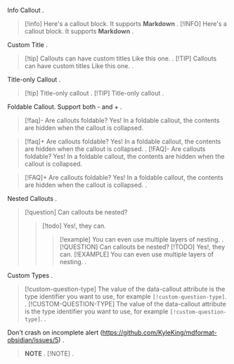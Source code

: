 Info Callout
.
> [!info]
> Here's a callout block.
> It supports **Markdown**
.
> [!INFO]
> Here's a callout block.
> It supports **Markdown**
.

Custom Title
.
> [!tip] Callouts can have custom titles
> Like this one.
.
> [!TIP] Callouts can have custom titles
> Like this one.
.

Title-only Callout
.
> [!tip] Title-only callout
.
> [!TIP] Title-only callout
.

Foldable Callout. Support both - and +
.
> [!faq]- Are callouts foldable?
> Yes! In a foldable callout, the contents are hidden when the callout is collapsed.

> [!faq]+ Are callouts foldable?
> Yes! In a foldable callout, the contents are hidden when the callout is collapsed.
.
> [!FAQ]- Are callouts foldable?
> Yes! In a foldable callout, the contents are hidden when the callout is collapsed.

> [!FAQ]+ Are callouts foldable?
> Yes! In a foldable callout, the contents are hidden when the callout is collapsed.
.

Nested Callouts
.
> [!question] Can callouts be nested?
> > [!todo] Yes!, they can.
> > > [!example]  You can even use multiple layers of nesting.
.
> [!QUESTION] Can callouts be nested?
> > [!TODO] Yes!, they can.
> > > [!EXAMPLE]  You can even use multiple layers of nesting.
.

Custom Types
.
> [!custom-question-type]
> The value of the data-callout attribute is the type identifier you want to use, for example `[!custom-question-type]`.
.
> [!CUSTOM-QUESTION-TYPE]
> The value of the data-callout attribute is the type identifier you want to use, for example `[!custom-question-type]`.
.

Don't crash on incomplete alert (https://github.com/KyleKing/mdformat-obsidian/issues/5)
.
> **NOTE**
.
> [!NOTE]
.
